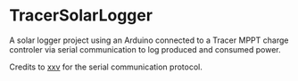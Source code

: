 # TracerSolarLogger
A solar logger project using an Arduino connected to a Tracer MPPT charge controler via serial communication to log produced and consumed power.

Credits to [xxv](https://github.com/xxv/tracer "Communication Interface for Tracer MT-5") for the serial communication protocol.
